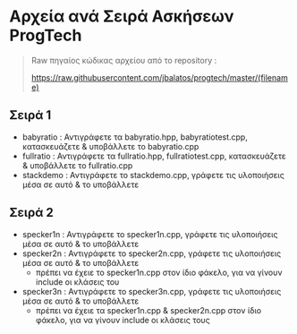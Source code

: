# Αρχεία ανά Σειρά Ασκήσεων ProgTech

> Raw πηγαίος κώδικας αρχείου από το repository :
> 
> https://raw.githubusercontent.com/jbalatos/progtech/master/(filename)

## Σειρά 1
- babyratio : Αντιγράφετε τα babyratio.hpp,  babyratiotest.cpp,  κατασκευάζετε & υποβάλλετε το babyratio.cpp
- fullratio : Αντιγράφετε τα fullratio.hpp,  fullratiotest.cpp,  κατασκευάζετε & υποβάλλετε το fullratio.cpp
- stackdemo : Αντιγράφετε το stackdemo.cpp,  γράφετε τις υλοποιήσεις μέσα σε αυτό & το υποβάλλετε

## Σειρά 2
- specker1n : Αντιγράφετε το specker1n.cpp,  γράφετε τις υλοποιήσεις μέσα σε αυτό & το υποβάλλετε
- specker2n : Αντιγράφετε το specker2n.cpp,  γράφετε τις υλοποιήσεις μέσα σε αυτό & το υποβάλλετε
  - πρέπει να έχειε το specker1n.cpp στον ίδιο φάκελο,  για να γίνουν include οι κλάσεις του
- specker3n : Αντιγράφετε το specker3n.cpp,  γράφετε τις υλοποιήσεις μέσα σε αυτό & το υποβάλλετε
  - πρέπει να έχειε τα specker1n.cpp & specker2n.cpp στον ίδιο φάκελο,  για να γίνουν include οι κλάσεις τους
